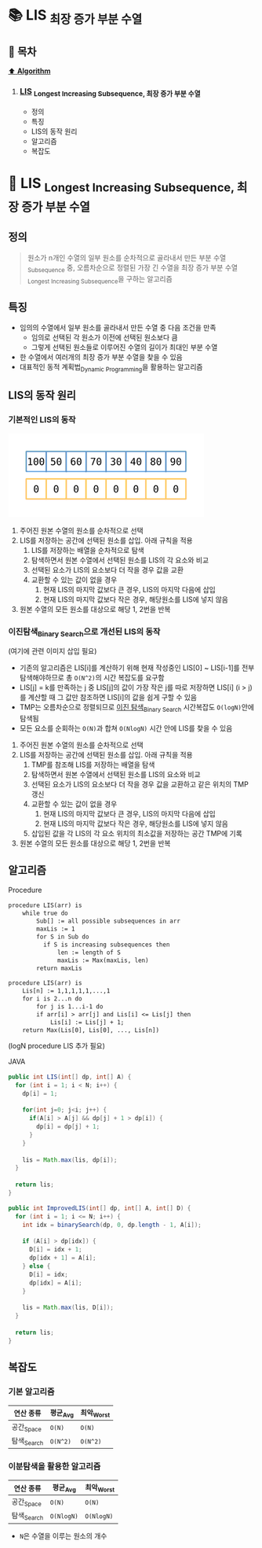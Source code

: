# :books: LIS <sub>최장 증가 부분 수열</sub>

## :bookmark_tabs: 목차

[:arrow_up: **Algorithm**](../README.md)

1. ### [LIS](#📕-lis-longest-increasing-subsequence-최장-증가-부분-수열) <sub>Longest Increasing Subsequence, 최장 증가 부분 수열</sub>

   - 정의
   - 특징
   - LIS의 동작 원리
   - 알고리즘
   - 복잡도

# :closed_book: LIS <sub>Longest Increasing Subsequence, 최장 증가 부분 수열</sub>

## 정의

> 원소가 n개인 수열의 일부 원소를 순차적으로 골라내서 만든 부분 수열<sub>Subsequence</sub> 중, 오름차순으로 정렬된 가장 긴 수열을 최장 증가 부분 수열<sub>Longest Increasing Subsequence</sub>을 구하는 알고리즘

## 특징

- 임의의 수열에서 일부 원소를 골라내서 만든 수열 중 다음 조건을 만족
  - 임의로 선택된 각 원소가 이전에 선택된 원소보다 큼
  - 그렇게 선택된 원소들로 이루어진 수열의 길이가 최대인 부분 수열
- 한 수열에서 여러개의 최장 증가 부분 수열을 찾을 수 있음
- 대표적인 동적 계획법<sub>Dynamic Programming</sub>을 활용하는 알고리즘

## LIS의 동작 원리

### 기본적인 LIS의 동작

![img:LIS의 기본 동작 원리](../img/lis_02.gif)

1. 주어진 원본 수열의 원소를 순차적으로 선택
2. LIS를 저장하는 공간에 선택된 원소를 삽입. 아래 규칙을 적용
   1. LIS를 저장하는 배열을 순차적으로 탐색
   2. 탐색하면서 원본 수열에서 선택된 원소를 LIS의 각 요소와 비교
   3. 선택된 요소가 LIS의 요소보다 더 작을 경우 값을 교환
   4. 교환할 수 있는 값이 없을 경우
      1. 현재 LIS의 마지막 값보다 큰 경우, LIS의 마지막 다음에 삽입
      2. 현재 LIS의 마지막 값보다 작은 경우, 해당원소를 LIS에 넣지 않음
3. 원본 수열의 모든 원소를 대상으로 해당 1, 2번을 반복

### 이진탐색<sub>Binary Search</sub>으로 개선된 LIS의 동작

(여기에 관련 이미지 삽입 필요)

- 기존의 알고리즘은 LIS[i]를 계산하기 위해 현재 작성중인 LIS[0] ~ LIS[i-1]를 전부 탐색해야하므로 총 `O(N^2)`의 시간 복잡도를 요구함
- LIS[j] = k를 만족하는 j 중 LIS[j]의 값이 가장 작은 j를 따로 저장하면 LIS[i] (i > j) 를 계산할 때 그 값만 참조하면 LIS[i]의 값을 쉽게 구할 수 있음
- TMP는 오름차순으로 정렬되므로 [이진 탐색](./BinarySearch.md)<sub>Binary Search</sub> 시간복잡도 `O(logN)`안에 탐색됨
- 모든 요소를 순회하는 `O(N)`과 합쳐 `O(NlogN)` 시간 안에 LIS를 찾을 수 있음

1. 주어진 원본 수열의 원소를 순차적으로 선택
2. LIS를 저장하는 공간에 선택된 원소를 삽입. 아래 규칙을 적용
   1. TMP를 참조해 LIS를 저장하는 배열을 탐색
   2. 탐색하면서 원본 수열에서 선택된 원소를 LIS의 요소와 비교
   3. 선택된 요소가 LIS의 요소보다 더 작을 경우 값을 교환하고 같은 위치의 TMP 갱신
   4. 교환할 수 있는 값이 없을 경우
      1. 현재 LIS의 마지막 값보다 큰 경우, LIS의 마지막 다음에 삽입
      2. 현재 LIS의 마지막 값보다 작은 경우, 해당원소를 LIS에 넣지 않음
   5. 삽입된 값을 각 LIS의 각 요소 위치의 최소값을 저장하는 공간 TMP에 기록
3. 원본 수열의 모든 원소를 대상으로 해당 1, 2번을 반복

## 알고리즘

Procedure

```
procedure LIS(arr) is
    while true do
        Sub[] := all possible subsequences in arr
        maxLis := 1
        for S in Sub do
          if S is increasing subsequences then
              len := length of S
              maxLis := Max(maxLis, len)
        return maxLis
```

```
procedure LIS(arr) is
    Lis[n] := 1,1,1,1,1,...,1
    for i is 2...n do
        for j is 1...i-1 do
        if arr[i] > arr[j] and Lis[i] <= Lis[j] then
            Lis[i] := Lis[j] + 1;
    return Max(Lis[0], Lis[0], ..., Lis[n])
```

(logN procedure LIS 추가 필요)

JAVA

```java
public int LIS(int[] dp, int[] A) {
  for (int i = 1; i < N; i++) {
    dp[i] = 1;

    for(int j=0; j<i; j++) {
      if(A[i] > A[j] && dp[j] + 1 > dp[i]) {
        dp[i] = dp[j] + 1;
      }
    }

    lis = Math.max(lis, dp[i]);
  }

  return lis;
}
```

```java
public int ImprovedLIS(int[] dp, int[] A, int[] D) {
  for (int i = 1; i <= N; i++) {
    int idx = binarySearch(dp, 0, dp.length - 1, A[i]);

    if (A[i] > dp[idx]) {
      D[i] = idx + 1;
      dp[idx + 1] = A[i];
    } else {
      D[i] = idx;
      dp[idx] = A[i];
    }

    lis = Math.max(lis, D[i]);
  }

  return lis;
}
```

## 복잡도

### 기본 알고리즘

| 연산 종류             | 평균<sub>Avg</sub> | 최악<sub>Worst</sub> |
| --------------------- | ------------------ | -------------------- |
| 공간<sub>Space</sub>  | `O(N)`             | `O(N)`               |
| 탐색<sub>Search</sub> | `O(N^2)`           | `O(N^2)`             |

### 이분탐색을 활용한 알고리즘

| 연산 종류             | 평균<sub>Avg</sub> | 최악<sub>Worst</sub> |
| --------------------- | ------------------ | -------------------- |
| 공간<sub>Space</sub>  | `O(N)`             | `O(N)`               |
| 탐색<sub>Search</sub> | `O(NlogN)`         | `O(NlogN)`           |

- `N`은 수열을 이루는 원소의 개수
